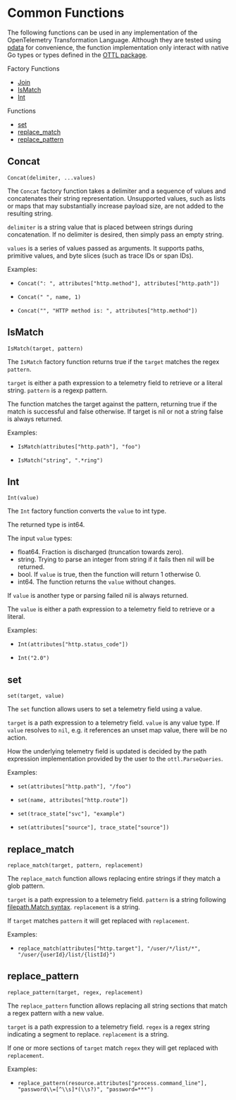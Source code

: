 # Common Functions

<!-- markdown-link-check-disable-next-line -->
The following functions can be used in any implementation of the OpenTelemetry Transformation Language.  Although they are tested using [pdata](https://github.com/open-telemetry/opentelemetry-collector/tree/main/pdata) for convenience, the function implementation only interact with native Go types or types defined in the [OTTL package](https://github.com/open-telemetry/opentelemetry-collector-contrib/tree/main/pkg/oteltransformationlanguage/ottl).

Factory Functions
- [Join](#join)
- [IsMatch](#ismatch)
- [Int](#int)

Functions
- [set](#set)
- [replace_match](#replace_match)
- [replace_pattern](#replace_pattern)

## Concat

`Concat(delimiter, ...values)`

The `Concat` factory function takes a delimiter and a sequence of values and concatenates their string representation. Unsupported values, such as lists or maps that may substantially increase payload size, are not added to the resulting string.

`delimiter` is a string value that is placed between strings during concatenation. If no delimiter is desired, then simply pass an empty string.

`values` is a series of values passed as arguments. It supports paths, primitive values, and byte slices (such as trace IDs or span IDs).

Examples:

- `Concat(": ", attributes["http.method"], attributes["http.path"])`

- `Concat(" ", name, 1)`

- `Concat("", "HTTP method is: ", attributes["http.method"])`

## IsMatch

`IsMatch(target, pattern)`

The `IsMatch` factory function returns true if the `target` matches the regex `pattern`.

`target` is either a path expression to a telemetry field to retrieve or a literal string. `pattern` is a regexp pattern.

The function matches the target against the pattern, returning true if the match is successful and false otherwise. If target is nil or not a string false is always returned.

Examples:

- `IsMatch(attributes["http.path"], "foo")`


- `IsMatch("string", ".*ring")`

## Int

`Int(value)`

The `Int` factory function converts the `value` to int type.

The returned type is int64.

The input `value` types:
* float64. Fraction is discharged (truncation towards zero).
* string. Trying to parse an integer from string if it fails then nil will be returned.
* bool. If `value` is true, then the function will return 1 otherwise 0.
* int64. The function returns the `value` without changes.

If `value` is another type or parsing failed nil is always returned.

The `value` is either a path expression to a telemetry field to retrieve or a literal.

Examples:

- `Int(attributes["http.status_code"])`


- `Int("2.0")`

## set

`set(target, value)`

The `set` function allows users to set a telemetry field using a value.

`target` is a path expression to a telemetry field. `value` is any value type. If `value` resolves to `nil`, e.g. it references an unset map value, there will be no action.

How the underlying telemetry field is updated is decided by the path expression implementation provided by the user to the `ottl.ParseQueries`.

Examples:

- `set(attributes["http.path"], "/foo")`


- `set(name, attributes["http.route"])`


- `set(trace_state["svc"], "example")`


- `set(attributes["source"], trace_state["source"])`

## replace_match

`replace_match(target, pattern, replacement)`

The `replace_match` function allows replacing entire strings if they match a glob pattern.

`target` is a path expression to a telemetry field. `pattern` is a string following [filepath.Match syntax](https://pkg.go.dev/path/filepath#Match). `replacement` is a string. 

If `target` matches `pattern` it will get replaced with `replacement`.

Examples:

- `replace_match(attributes["http.target"], "/user/*/list/*", "/user/{userId}/list/{listId}")`

## replace_pattern

`replace_pattern(target, regex, replacement)`

The `replace_pattern` function allows replacing all string sections that match a regex pattern with a new value.

`target` is a path expression to a telemetry field. `regex` is a regex string indicating a segment to replace. `replacement` is a string.

If one or more sections of `target` match `regex` they will get replaced with `replacement`.

Examples:

- `replace_pattern(resource.attributes["process.command_line"], "password\\=[^\\s]*(\\s?)", "password=***")`